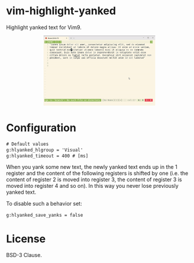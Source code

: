 # vim-highlight-yanked

Highlight yanked text for Vim9.

<p align="center">
<img src="/hlyanked.gif" width="60%" height="60%">
</p>

# Configuration

```
# Default values
g:hlyanked_hlgroup = 'Visual'
g:hlyanked_timeout = 400 # [ms]
```

When you yank some new text, the newly yanked text ends up in the 1 register
and the content of the following registers is shifted by one (i.e. the content
of register 2 is moved into register 3, the content of register 3 is moved
into register 4 and so on). In this way you never lose previously yanked text.

To disable such a behavior set:

```
g:hlyanked_save_yanks = false
```

# License

BSD-3 Clause.
